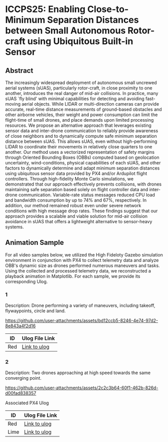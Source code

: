 # ICCPS25: Enabling Close-to-Minimum Separation Distances between Small Autonomous Rotor-craft using Ubiquitous Built-in Sensor

## Abstract
The increasingly widespread deployment of autonomous small uncrewed aerial systems (sUAS), particularly rotor-craft, in close proximity to one another, introduces the real danger of mid-air collisions. In practice, many sUAS `fly blind' with minimal capabilities for detecting and avoiding fast-moving aerial objects. While LIDAR or multi-direction cameras can provide accurate, real-time distance measurements of ground-based obstacles and other airborne vehicles, their weight and power consumption can limit the flight-time of small drones, and place demands upon limited processing resources. We propose an alternative approach that leverages existing sensor data and inter-drone communication to reliably provide awareness of close neighbors and to dynamically compute safe minimum separation distance between sUAS. This allows sUAS, even without high-performing LIDAR to coordinate their movements in relatively close quarters to one another.  Our method uses a vectorized representation of safety margins through Oriented Bounding Boxes (OBBs) computed based on geolocation uncertainty, wind-conditions, physical capabilities of each sUAS, and other factors to dynamically determine and adapt minimum separation distances using ubiquitous sensor data provided by PX4 and/or Ardupilot flight controllers. Through high-fidelity Monte Carlo simulations, we demonstrated that our approach effectively prevents collisions, with drones maintaining safe separation based solely on flight controller data and inter-drone communication. Variable-rate status messages reduced CPU load and bandwidth consumption by up to 74\% and 67\%, respectively. In addition, our method remained robust even under severe network conditions with high message drop rates. These findings suggest that our approach provides a scalable and viable solution for mid-air collision avoidance in sUAS that offers a lightweight alternative to sensor-heavy systems.

## Animation Sample
For all video samples below, we utilized the High Fideloty Gazebo simulation environment in conjunction with PX4 to collect telemetry data and analyze OBB's dynamic size as drones performed numerous maneuvers and tasks. Using the collected and processed telemetry data, we reconstructed a playback animation in Matplotlib. For each sample, we provide its corresponding Ulog. 


### 1
Description: Drone performing a variety of maneuvers, including takeoff, flywaypoints, circle and land. 

https://github.com/user-attachments/assets/bd12ccb5-8246-4e74-97d2-8e843a4f2d16

| ID      | Ulog File Link | 
|---------|----------------|
| Red     | [Link to ulog](https://review.px4.io/plot_app?log=3196ae1e-1583-4948-91a8-83ef265f329f) | 



### 2
Description: Two drones approaching at high speed towards the same converging point. 

https://github.com/user-attachments/assets/2c2c3b64-60f1-462b-826d-d00fad838357

Associated PX4 Ulog

| ID      | Ulog File Link | 
|---------|----------------|
| Red     | [Link to ulog](https://review.px4.io/plot_app?log=f77f8f2a-dc55-4925-a73f-a9eb008a5414) | 
| Lime    | [Link to ulog](https://review.px4.io/plot_app?log=59a67df6-4e09-4278-9c4b-985c04533c3d) | 
